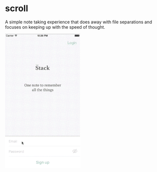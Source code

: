 # scroll

A simple note taking experience that does away with file separations and focuses on keeping up with the speed of thought.

![Video Walkthrough](stack_gif.gif)
